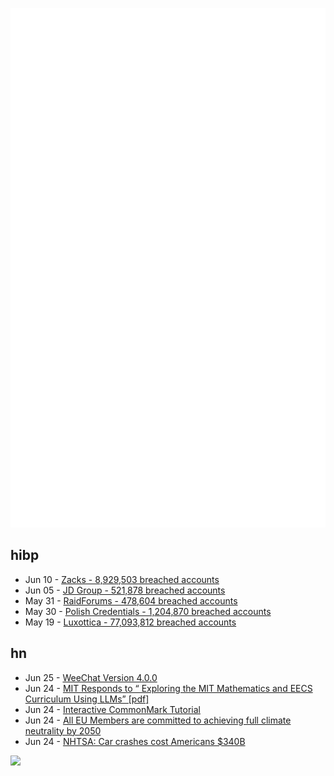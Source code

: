 ![Metrics](https://raw.githubusercontent.com/phixion/phixion/master/metrics.svg)

## hibp

<!--
for https://github.com/phixion/phixion/blob/main/.github/workflows/feeds.yml
-->
<!--START_SECTION:haveibeenpwnd-->
- Jun 10 - [Zacks - 8,929,503 breached accounts](https://haveibeenpwned.com/PwnedWebsites#Zacks)
- Jun 05 - [JD Group - 521,878 breached accounts](https://haveibeenpwned.com/PwnedWebsites#JDGroup)
- May 31 - [RaidForums - 478,604 breached accounts](https://haveibeenpwned.com/PwnedWebsites#RaidForums)
- May 30 - [Polish Credentials - 1,204,870 breached accounts](https://haveibeenpwned.com/PwnedWebsites#PolishCredentials)
- May 19 - [Luxottica - 77,093,812 breached accounts](https://haveibeenpwned.com/PwnedWebsites#Luxottica)
<!--END_SECTION:haveibeenpwnd-->

## hn

<!--
for https://github.com/phixion/phixion/blob/main/.github/workflows/feeds.yml
-->
<!--START_SECTION:hn-->
- Jun 25 - [WeeChat Version 4.0.0](https://blog.weechat.org/post/2023/06/24/Version-4.0.0)
- Jun 24 - [MIT Responds to “ Exploring the MIT Mathematics and EECS Curriculum Using LLMs” [pdf]](https://people.csail.mit.edu/asolar/CoursesPaperStatement.pdf)
- Jun 24 - [Interactive CommonMark Tutorial](https://commonmark.org/help/tutorial/index.html)
- Jun 24 - [All EU Members are committed to achieving full climate neutrality by 2050](https://www.ff55.info/about/)
- Jun 24 - [NHTSA: Car crashes cost Americans $340B](https://www.nhtsa.gov/press-releases/traffic-crashes-cost-america-billions-2019)
<!--END_SECTION:hn-->

<!--
for https://yhype.me
-->
![](https://hit.yhype.me/github/profile?user_id=13013670)
